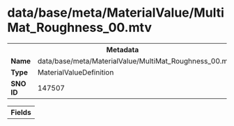 <h1>data/base/meta/MaterialValue/MultiMat_Roughness_00.mtv</h1><table><tr><th colspan="100%">Metadata</th></tr><tr><td><b>Name</b></td><td>data/base/meta/MaterialValue/MultiMat_Roughness_00.mtv</td></tr><tr><td><b>Type</b></td><td>MaterialValueDefinition</td></tr><tr><td><b>SNO ID</b></td><td>147507</td></tr></table>

<table><tr><th colspan="100%">Fields</th></tr></table>

